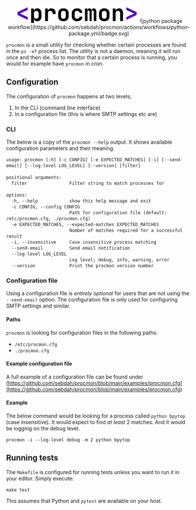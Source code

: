 <center>
<img src="https://github.com/sebdah/procmon/blob/main/images/procmon.png?raw=true" alt="procmon logo">
![python package workflow](https://github.com/sebdah/procmon/actions/workflows/python-package.yml/badge.svg)
</center>

`procmon` is a small utility for checking whether certain processes are found in the `ps -ef` process list. The utility is not a daemon, meaning it will run once and then die. So to monitor that a certain process is running, you would for example have `procmon` in cron.

## Configuration

The configuration of `procmon` happens at two levels; 

1. In the CLI (command line interface)
2. In a configuration file (this is where SMTP settings etc are)

### CLI

The below is a copy of the `procmon --help` output. It shows available configuration parameters and their meaning.

    usage: procmon [-h] [-c CONFIG] [-e EXPECTED_MATCHES] [-i] [--send-email] [--log-level LOG_LEVEL] [--version] [filter]

    positional arguments:
      filter                Filter string to match processes for
    
    options:
      -h, --help            show this help message and exit
      -c CONFIG, --config CONFIG
                            Path for configuration file (default: /etc/procmon.cfg, ./procmon.cfg)
      -e EXPECTED_MATCHES, --expected-matches EXPECTED_MATCHES
                            Number of matches required for a successful result
      -i, --insensitive     Case insensitive process matching
      --send-email          Send email notification
      --log-level LOG_LEVEL
                            Log level; debug, info, warning, error
      --version             Print the procmon version number

### Configuration file

Using a configuration file is _entirely optional_ for users that are not using the `--send-email` option. The configuration file is only used for configuring SMTP settings and similar.

#### Paths

`procmon` is looking for configuration files in the following paths:

- `/etc/procmon.cfg`
- `./procmon.cfg`

#### Example configuration file

A full example of a configuration file can be found under [https://github.com/sebdah/procmon/blob/main/examples/procmon.cfg](https://github.com/sebdah/procmon/blob/main/examples/procmon.cfg)

#### Example

The below command would be looking for a process called `python bpytop` (case insensitive). It would expect to find _at least_ 2 matches. And it would be logging on the debug level.

    procmon -i --log-level debug -m 2 python bpytop

## Running tests

The `Makefile` is configured for running tests unless you want to run it in your editor. Simply execute:

    make test

This assumes that Python and `pytest` are available on your host.
